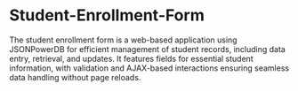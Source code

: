 # Student-Enrollment-Form
The student enrollment form is a web-based application using JSONPowerDB for efficient management of student records, including data entry, retrieval, and updates. It features fields for essential student information, with validation and AJAX-based interactions ensuring seamless data handling without page reloads.
